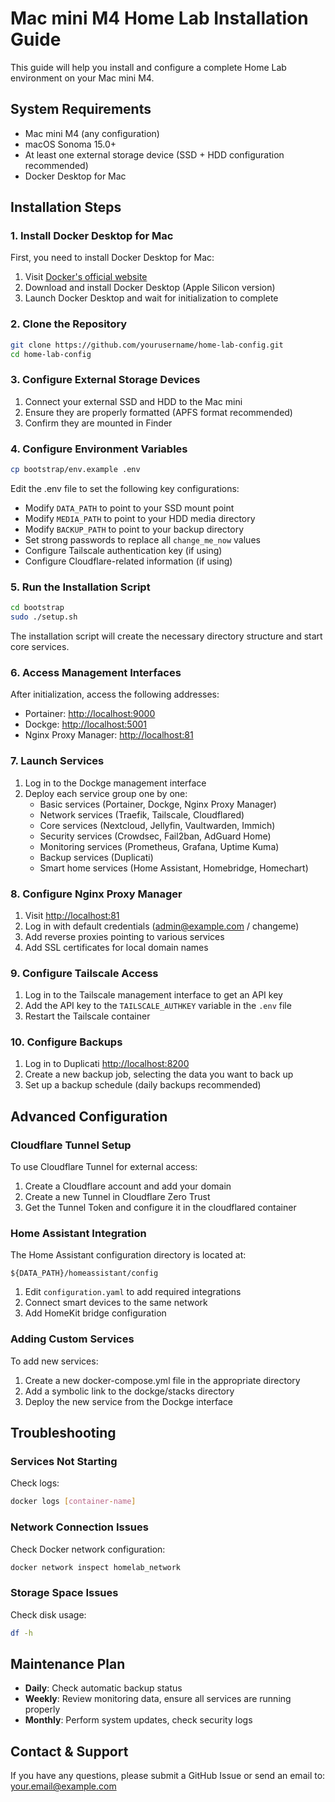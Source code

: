# Mac mini M4 Home Lab Installation Guide

This guide will help you install and configure a complete Home Lab environment on your Mac mini M4.

## System Requirements

- Mac mini M4 (any configuration)
- macOS Sonoma 15.0+
- At least one external storage device (SSD + HDD configuration recommended)
- Docker Desktop for Mac

## Installation Steps

### 1. Install Docker Desktop for Mac

First, you need to install Docker Desktop for Mac:

1. Visit [Docker's official website](https://www.docker.com/products/docker-desktop/)
2. Download and install Docker Desktop (Apple Silicon version)
3. Launch Docker Desktop and wait for initialization to complete

### 2. Clone the Repository

```bash
git clone https://github.com/yourusername/home-lab-config.git
cd home-lab-config
```

### 3. Configure External Storage Devices

1. Connect your external SSD and HDD to the Mac mini
2. Ensure they are properly formatted (APFS format recommended)
3. Confirm they are mounted in Finder

### 4. Configure Environment Variables

```bash
cp bootstrap/env.example .env
```

Edit the .env file to set the following key configurations:

- Modify `DATA_PATH` to point to your SSD mount point
- Modify `MEDIA_PATH` to point to your HDD media directory
- Modify `BACKUP_PATH` to point to your backup directory
- Set strong passwords to replace all `change_me_now` values
- Configure Tailscale authentication key (if using)
- Configure Cloudflare-related information (if using)

### 5. Run the Installation Script

```bash
cd bootstrap
sudo ./setup.sh
```

The installation script will create the necessary directory structure and start core services.

### 6. Access Management Interfaces

After initialization, access the following addresses:

- Portainer: [http://localhost:9000](http://localhost:9000)
- Dockge: [http://localhost:5001](http://localhost:5001)
- Nginx Proxy Manager: [http://localhost:81](http://localhost:81)

### 7. Launch Services

1. Log in to the Dockge management interface
2. Deploy each service group one by one:
   - Basic services (Portainer, Dockge, Nginx Proxy Manager)
   - Network services (Traefik, Tailscale, Cloudflared)
   - Core services (Nextcloud, Jellyfin, Vaultwarden, Immich)
   - Security services (Crowdsec, Fail2ban, AdGuard Home)
   - Monitoring services (Prometheus, Grafana, Uptime Kuma)
   - Backup services (Duplicati)
   - Smart home services (Home Assistant, Homebridge, Homechart)

### 8. Configure Nginx Proxy Manager

1. Visit [http://localhost:81](http://localhost:81)
2. Log in with default credentials (admin@example.com / changeme)
3. Add reverse proxies pointing to various services
4. Add SSL certificates for local domain names

### 9. Configure Tailscale Access

1. Log in to the Tailscale management interface to get an API key
2. Add the API key to the `TAILSCALE_AUTHKEY` variable in the `.env` file
3. Restart the Tailscale container

### 10. Configure Backups

1. Log in to Duplicati [http://localhost:8200](http://localhost:8200)
2. Create a new backup job, selecting the data you want to back up
3. Set up a backup schedule (daily backups recommended)

## Advanced Configuration

### Cloudflare Tunnel Setup

To use Cloudflare Tunnel for external access:

1. Create a Cloudflare account and add your domain
2. Create a new Tunnel in Cloudflare Zero Trust
3. Get the Tunnel Token and configure it in the cloudflared container

### Home Assistant Integration

The Home Assistant configuration directory is located at:

```
${DATA_PATH}/homeassistant/config
```

1. Edit `configuration.yaml` to add required integrations
2. Connect smart devices to the same network
3. Add HomeKit bridge configuration

### Adding Custom Services

To add new services:

1. Create a new docker-compose.yml file in the appropriate directory
2. Add a symbolic link to the dockge/stacks directory
3. Deploy the new service from the Dockge interface

## Troubleshooting

### Services Not Starting

Check logs:

```bash
docker logs [container-name]
```

### Network Connection Issues

Check Docker network configuration:

```bash
docker network inspect homelab_network
```

### Storage Space Issues

Check disk usage:

```bash
df -h
```

## Maintenance Plan

- **Daily**: Check automatic backup status
- **Weekly**: Review monitoring data, ensure all services are running properly
- **Monthly**: Perform system updates, check security logs

## Contact & Support

If you have any questions, please submit a GitHub Issue or send an email to: your.email@example.com
